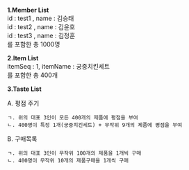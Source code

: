 **1.Member List**  
 id : test1 , name : 김승태  
 id : test2 , name : 김윤호  
 id : test3 , name : 김정훈  
  를 포함한 총 1000명
 
 **2.Item List**  
  itemSeq : 1, itemName : 궁중치킨세트  
  를 포함한 총 400개
  
 **3.Taste List**  
 
 A. 평점 주기
 
    ㄱ. 위의 대표 3인이 모든 400개의 제품에 평점을 부여  
    ㄴ. 400명이 특정 1개(궁중치킨세트) + 무작위 9개의 제품에 평점을 부여   
    
 B. 구매목록  
 
    ㄱ. 위의 대표 3인이 무작위 100개의 제품을 1개씩 구매  
    ㄴ. 400명이 무작위 10개의 제품구매을 1개씩 구매   
 
 
 
